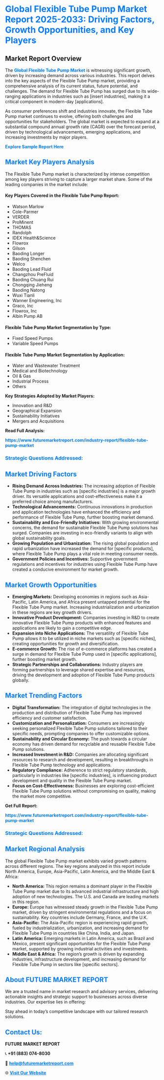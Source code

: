 <h1 style="color: #007BFF;">Global Flexible Tube Pump Market Report 2025-2033: Driving Factors, Growth Opportunities, and Key Players</h1>

<section id="overview">
<h2>Market Report Overview</h2>
<p>The <a href="https://www.futuremarketreport.com/industry-report/flexible-tube-pump-market" style="color: #007BFF; text-decoration: none;"><strong>Global Flexible Tube Pump Market</strong></a> is witnessing significant growth, driven by increasing demand across various industries. This report delves into the key aspects of the Flexible Tube Pump market, providing a comprehensive analysis of its current status, future potential, and challenges. The demand for Flexible Tube Pump has surged due to its wide-ranging applications in industries such as [insert industries], making it a critical component in modern-day [applications].</p>
<p>As consumer preferences shift and industries innovate, the Flexible Tube Pump market continues to evolve, offering both challenges and opportunities for stakeholders. The global market is expected to expand at a substantial compound annual growth rate (CAGR) over the forecast period, driven by technological advancements, emerging applications, and increasing investments by major players.</p>
</section>

<section id="overview">
<p><a href="https://www.futuremarketreport.com/request-sample/reportId=57874" style="color: #007BFF; text-decoration: none;"><strong>Explore Sample Report Here</strong></a></p>
</section>

<section id="key-players">
<h2 style="color: #007BFF;">Market Key Players Analysis</h2>
<p>The Flexible Tube Pump market is characterized by intense competition among key players striving to capture a larger market share. Some of the leading companies in the market include:</p>
<h4>Key Players Covered in the Flexible Tube Pump Report:</h4>
<ul><li>Watson Marlow</li><li>Cole-Parmer</li><li>VERDER</li><li>ProMinent</li><li>THOMAS</li><li>Randolph</li><li>IDEX Health&amp;Science</li><li>Flowrox</li><li>Gilson</li><li>Baoding Longer</li><li>Baoding Shenchen</li><li>Welco</li><li>Baoding Lead Fluid</li><li>Changzhou PreFluid</li><li>Baoding Chuang Rui</li><li>Chongqing Jieheng</li><li>Baoding Natong</li><li>Wuxi Tianli</li><li>Wanner Engineering, Inc</li><li>Graco, Inc</li><li>Flowrox, Inc</li><li>Albin Pump AB</li></ul>
<h4>Flexible Tube Pump Market Segmentation by Type:</h4>
<ul><li>Fixed Speed Pumps</li><li>Variable Speed Pumps</li></ul>

<h4>Flexible Tube Pump Market Segmentation by Application:</h4>
<ul><li>Water and Wastewater Treatment</li><li>Medical and Biotechnology</li><li>Oil &amp; Gas</li><li>Industrial Process</li><li>Others</li></ul>
<p><strong>Key Strategies Adopted by Market Players:</strong></p>
<ul>
<li>Innovation and R&D</li>
<li>Geographical Expansion</li>
<li>Sustainability Initiatives</li>
<li>Mergers and Acquisitions</li>
</ul>
</section>

<section>
<p><strong>Read Full Analysis: </strong></p><a href="https://www.futuremarketreport.com/industry-report/flexible-tube-pump-market" style="color: #007BFF; text-decoration: none;"><strong>https://www.futuremarketreport.com/industry-report/flexible-tube-pump-market</strong></a>
<h3 style="color: #007BFF;">Strategic Questions Addressed:</h3>
</section>

<section id="driving-factors">
<h2 style="color: #007BFF;">Market Driving Factors</h2>
<ul>
<li><strong>Rising Demand Across Industries:</strong> The increasing adoption of Flexible Tube Pump in industries such as [specific industries] is a major growth driver. Its versatile applications and cost-effectiveness make it a preferred choice among manufacturers.</li>
<li><strong>Technological Advancements:</strong> Continuous innovations in production and application technologies have enhanced the efficiency and performance of Flexible Tube Pump, further boosting market demand.</li>
<li><strong>Sustainability and Eco-Friendly Initiatives:</strong> With growing environmental concerns, the demand for sustainable Flexible Tube Pump solutions has surged. Companies are investing in eco-friendly variants to align with global sustainability goals.</li>
<li><strong>Growing Population and Urbanization:</strong> The rising global population and rapid urbanization have increased the demand for [specific products], where Flexible Tube Pump plays a vital role in meeting consumer needs.</li>
<li><strong>Government Policies and Incentives:</strong> Supportive government regulations and incentives for industries using Flexible Tube Pump have created a conducive environment for market growth.</li>
</ul>
</section>

<section id="growth-opportunities">
<h2 style="color: #007BFF;">Market Growth Opportunities</h2>
<ul>
<li><strong>Emerging Markets:</strong> Developing economies in regions such as Asia-Pacific, Latin America, and Africa present untapped potential for the Flexible Tube Pump market. Increasing industrialization and urbanization in these regions are key growth drivers.</li>
<li><strong>Innovative Product Development:</strong> Companies investing in R&D to create innovative Flexible Tube Pump products with enhanced features and applications are likely to gain a competitive edge.</li>
<li><strong>Expansion into Niche Applications:</strong> The versatility of Flexible Tube Pump allows it to be utilized in niche markets such as [specific niches], creating opportunities for growth and diversification.</li>
<li><strong>E-commerce Growth:</strong> The rise of e-commerce platforms has created a surge in demand for Flexible Tube Pump used in [specific applications], further boosting market growth.</li>
<li><strong>Strategic Partnerships and Collaborations:</strong> Industry players are forming partnerships to leverage shared expertise and resources, driving the development and adoption of Flexible Tube Pump products globally.</li>
</ul>
</section>

<section id="trending-factors">
<h2 style="color: #007BFF;">Market Trending Factors</h2>
<ul>
<li><strong>Digital Transformation:</strong> The integration of digital technologies in the production and distribution of Flexible Tube Pump has improved efficiency and customer satisfaction.</li>
<li><strong>Customization and Personalization:</strong> Consumers are increasingly seeking personalized Flexible Tube Pump solutions tailored to their specific needs, prompting companies to offer customizable options.</li>
<li><strong>Sustainability and Circular Economy:</strong> The push towards a circular economy has driven demand for recyclable and reusable Flexible Tube Pump solutions.</li>
<li><strong>Increased Investment in R&D:</strong> Companies are allocating significant resources to research and development, resulting in breakthroughs in Flexible Tube Pump technology and applications.</li>
<li><strong>Regulatory Compliance:</strong> Adherence to strict regulatory standards, particularly in industries like [specific industries], is influencing product development and quality in the Flexible Tube Pump market.</li>
<li><strong>Focus on Cost-Effectiveness:</strong> Businesses are exploring cost-efficient Flexible Tube Pump solutions without compromising on quality, making the market more competitive.</li>
</ul>
</section>

<section>
<p><strong>Get Full Report: </strong></p><a href="https://www.futuremarketreport.com/industry-report/flexible-tube-pump-market" style="color: #007BFF; text-decoration: none;"><strong>https://www.futuremarketreport.com/industry-report/flexible-tube-pump-market</strong></a>
<h3 style="color: #007BFF;">Strategic Questions Addressed:</h3>
</section>


<section id="regional-analysis">
<h2 style="color: #007BFF;">Market Regional Analysis</h2>
<p>The global Flexible Tube Pump market exhibits varied growth patterns across different regions. The key regions analyzed in this report include North America, Europe, Asia-Pacific, Latin America, and the Middle East & Africa:</p>
<ul>
<li><strong>North America:</strong> This region remains a dominant player in the Flexible Tube Pump market due to its advanced industrial infrastructure and high adoption of new technologies. The U.S. and Canada are leading markets in this region.</li>
<li><strong>Europe:</strong> Europe has witnessed steady growth in the Flexible Tube Pump market, driven by stringent environmental regulations and a focus on sustainability. Key countries include Germany, France, and the U.K.</li>
<li><strong>Asia-Pacific:</strong> The Asia-Pacific region is experiencing rapid growth, fueled by industrialization, urbanization, and increasing demand for Flexible Tube Pump in countries like China, India, and Japan.</li>
<li><strong>Latin America:</strong> Emerging markets in Latin America, such as Brazil and Mexico, present significant opportunities for the Flexible Tube Pump market, supported by growing industrial activities and investments.</li>
<li><strong>Middle East & Africa:</strong> The region’s growth is driven by expanding industries, infrastructure development, and increasing demand for Flexible Tube Pump in sectors like [specific sectors].</li>
</ul>
</section>

<footer>
<h2 style="color: #007BFF;">About FUTURE MARKET REPORT</h2>
<p>We are a trusted name in market research and advisory services, delivering actionable insights and strategic support to businesses across diverse industries. Our expertise lies in offering:</p>

<p>Stay ahead in today’s competitive landscape with our tailored research solutions.</p>

<h2 style="color: #007BFF;">Contact Us:</h2>
<p><strong>FUTURE MARKET REPORT</strong></p>
<p>📞 <strong>+91 (883) 074-8030</strong></p>
<p>📧 <strong><a href="mailto:help@futuremarketreport.com" style="color: #007BFF;">help@futuremarketreport.com</a></strong></p>
<p>🌐 <strong><a href="https://www.futuremarketreport.com/" style="color: #007BFF;">Visit Our Website</a></strong></p>
</footer>